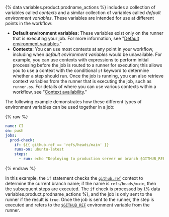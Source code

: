 {% data variables.product.prodname_actions %} includes a collection of variables called _contexts_ and a similar collection of variables called _default environment variables_. These variables are intended for use at different points in the workflow:

- **Default environment variables:** These variables exist only on the runner that is executing your job. For more information, see "[Default environment variables](/actions/reference/environment-variables#default-environment-variables)."
- **Contexts:** You can use most contexts at any point in your workflow, including when _default environment variables_ would be unavailable. For example, you can use contexts with expressions to perform initial processing before the job is routed to a runner for execution; this allows you to use a context with the conditional `if` keyword to determine whether a step should run. Once the job is running, you can also retrieve context variables from the runner that is executing the job, such as `runner.os`. For details of where you can use various contexts within a workflow, see "[Context availability](/actions/reference/context-and-expression-syntax-for-github-actions#context-availability)."

The following example demonstrates how these different types of environment variables can be used together in a job:

{% raw %}

```yaml
name: CI
on: push
jobs:
  prod-check:
    if: ${{ github.ref == 'refs/heads/main' }}
    runs-on: ubuntu-latest
    steps:
      - run: echo "Deploying to production server on branch $GITHUB_REF"
```

{% endraw %}

In this example, the `if` statement checks the [`github.ref`](/actions/reference/context-and-expression-syntax-for-github-actions#github-context) context to determine the current branch name; if the name is `refs/heads/main`, then the subsequent steps are executed. The `if` check is processed by {% data variables.product.prodname_actions %}, and the job is only sent to the runner if the result is `true`. Once the job is sent to the runner, the step is executed and refers to the [`$GITHUB_REF`](/actions/reference/environment-variables#default-environment-variables) environment variable from the runner.
